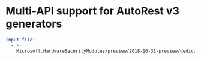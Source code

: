 # Multi-API support for AutoRest v3 generators

``` yaml $(enable-multi-api)
input-file:
  - >-
    Microsoft.HardwareSecurityModules/preview/2018-10-31-preview/dedicatedhsm.json
```
